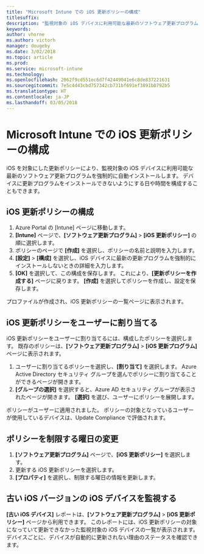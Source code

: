```yaml
---
title: "Microsoft Intune での iOS 更新ポリシーの構成"
titlesuffix: 
description: "監視対象の iOS デバイスに利用可能な最新のソフトウェア更新プログラムを強制的に自動インストールするために、更新ポリシーを構成します。"
keywords: 
author: vhorne
ms.author: victorh
manager: dougeby
ms.date: 3/02/2018
ms.topic: article
ms.prod: 
ms.service: microsoft-intune
ms.technology: 
ms.openlocfilehash: 2062f9cd551ec6d7f42449041e6c8de837221631
ms.sourcegitcommit: 7e5c4d43cbd757342cb731bf691ef3891b0792b5
ms.translationtype: HT
ms.contentlocale: ja-JP
ms.lasthandoff: 03/05/2018
---
```

# <a name="configure-ios-update-policies-in-microsoft-intune"></a>Microsoft Intune での iOS 更新ポリシーの構成
iOS を対象にした更新ポリシーにより、監視対象の iOS デバイスに利用可能な最新のソフトウェア更新プログラムを強制的に自動インストールします。 デバイスに更新プログラムをインストールできないようにする日や時間を構成することもできます。

## <a name="configure-the-ios-update-policy"></a>iOS 更新ポリシーの構成
1. Azure Portal の [Intune] ページに移動します。
2. **[Intune]** ページで、**[ソフトウェア更新プログラム]** > **[iOS 更新ポリシー]** の順に選択します。
4. ポリシーのページで **[作成]** を選択し、ポリシーの名前と説明を入力します。
5. **[設定]** > **[構成]** を選択し、iOS デバイスに最新の更新プログラムを強制的にインストールしないときの詳細を入力します。
6. **[OK]** を選択して、この構成を保存します。 これにより、**[更新ポリシーを作成する]** ページに戻ります。 **[作成]** を選択してポリシーを作成し、設定を保存します。

プロファイルが作成され、iOS 更新ポリシーの一覧ページに表示されます。

## <a name="assign-an-ios-update-policy-to-users"></a>iOS 更新ポリシーをユーザーに割り当てる
iOS 更新ポリシーをユーザーに割り当てるには、構成したポリシーを選択します。 既存のポリシーは、**[ソフトウェア更新プログラム]** > **[iOS 更新プログラム]** ページに表示されます。
1. ユーザーに割り当てるポリシーを選択し、**[割り当て]** を選択します。 Azure Active Directory セキュリティ グループを選んでポリシーに割り当てることができるページが開きます。
2. **[グループの選択]** を選択すると、Azure AD セキュリティ グループが表示されたページが開きます。 **[選択]** を選び、ユーザーにポリシーを展開します。

ポリシーがユーザーに適用されました。 ポリシーの対象となっているユーザーが使用しているデバイスは、Update Compliance で評価されます。

## <a name="change-the-restricted-days-for-the-policy"></a>ポリシーを制限する曜日の変更
1. **[ソフトウェア更新プログラム]** ページで、**[iOS 更新ポリシー]** を選択します。
2. 更新する iOS 更新ポリシーを選択します。
3. **[プロパティ]** を選択し、制限する曜日の情報を更新します。

## <a name="monitor-ios-devices-with-older-ios-versions"></a>古い iOS バージョンの iOS デバイスを監視する 
<!-- 1352223 -->
**[古い iOS デバイス]** レポートは、**[ソフトウェア更新プログラム]** > **[iOS 更新ポリシー]** ページから利用できます。 このレポートには、iOS 更新ポリシーの対象になっていて更新できなかった監視対象の iOS デバイスの一覧が表示されます。 デバイスごとに、デバイスが自動的に更新されない理由のステータスを確認できます。